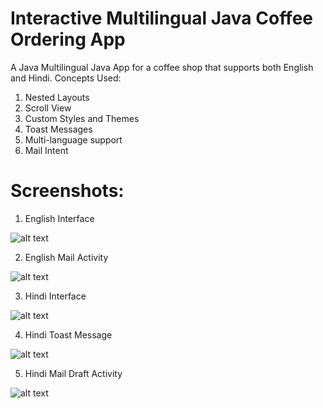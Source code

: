 # Interactive Multilingual  Java Coffee Ordering App
A Java Multilingual Java App for a coffee shop that supports both English and Hindi.
Concepts Used:
1. Nested Layouts
2. Scroll View
3. Custom Styles and Themes
4. Toast Messages
5. Multi-language support
6. Mail Intent

# Screenshots:
1. English Interface

![alt text](https://github.com/sohamtupe55/Just_Java_Coffee_Ordering_App/blob/master/app/src/main/res/drawable/eng-ui.jpeg)

2. English Mail Activity

![alt text](https://github.com/sohamtupe55/Just_Java_Coffee_Ordering_App/blob/master/app/src/main/res/drawable/eng-mail.jpeg)

3. Hindi Interface

![alt text](https://github.com/sohamtupe55/Just_Java_Coffee_Ordering_App/blob/master/app/src/main/res/drawable/hindi-ui.jpeg)

4. Hindi Toast Message

![alt text](https://github.com/sohamtupe55/Just_Java_Coffee_Ordering_App/blob/master/app/src/main/res/drawable/hindi-toast.jpeg)

5. Hindi Mail Draft Activity

![alt text](https://github.com/sohamtupe55/Just_Java_Coffee_Ordering_App/blob/master/app/src/main/res/drawable/hindi-mail.jpeg)
